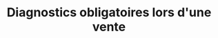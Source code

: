 ---
title: Diagnostics obligatoires lors d'une vente
description: Récapitulatif des diagnostics obligatoires lors d'une vente.
image: /img/vente.jpg 
---